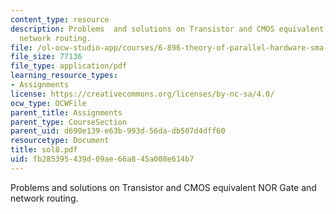 ```yaml
---
content_type: resource
description: Problems  and solutions on Transistor and CMOS equivalent NOR Gate and
  network routing.
file: /ol-ocw-studio-app/courses/6-896-theory-of-parallel-hardware-sma-5511-spring-2004/fb285395439d09ae66a845a008e614b7_sol8.pdf
file_size: 77136
file_type: application/pdf
learning_resource_types:
- Assignments
license: https://creativecommons.org/licenses/by-nc-sa/4.0/
ocw_type: OCWFile
parent_title: Assignments
parent_type: CourseSection
parent_uid: d690e139-e63b-993d-56da-db507d4dff60
resourcetype: Document
title: sol8.pdf
uid: fb285395-439d-09ae-66a8-45a008e614b7
---
```

Problems  and solutions on Transistor and CMOS equivalent NOR Gate and network routing.